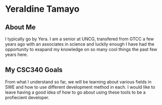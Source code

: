 
# Yeraldine Tamayo

## About Me

I typically go by Yera. I am a senior at UNCG, transfered from GTCC a few years ago with an associates in science and luckily enough I have had the opportunity to exapand my knowledge on so many cool things the past few years here.

## My CSC340 Goals

From what I understand so far, we will be learning about various fields in SWE and how to use different development method in each. I would like to leave having a good idea of how to go about using these tools to be a profiecient developer.
